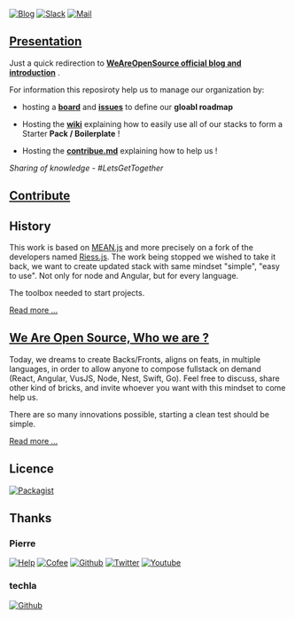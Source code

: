 [![Blog](https://badges.weareopensource.me/badge/Read-On%20our%20Blog-1abc9c.svg?style=flat-square)](https://weareopensource.me) [![Slack](https://badges.weareopensource.me/badge/Chat-On%20Slack-d0355b.svg?style=flat-square)](mailto:weareopensource.me@gmail.com?subject=Join%20Slack&body=Hi,%20I%20found%20your%20community%20We%20Are%20Open%20Source.%20I%20would%20be%20interested%20to%20join%20the%20Slack%20to%20share%20and%20discuss%20about%20...%20,%20Thanks) [![Mail](https://badges.weareopensource.me/badge/Contact-By%20Mail-3498db.svg?style=flat-square)](mailto:weareopensource.me@gmail.com?subject=Contact)


## [Presentation](https://weareopensource.me/introduction/)

Just a quick redirection to **[WeAreOpenSource official blog and introduction](https://weareopensource.me/introduction/)** . 

For information this reposiroty help us to manage our organization by:

- hosting a **[board](https://github.com/weareopensource/weareopensource.github.io/projects/1)** and **[issues](https://github.com/weareopensource/weareopensource.github.io/issues)** to define our **gloabl roadmap**

- Hosting the **[wiki](https://github.com/weareopensource/weareopensource.github.io/wiki)** explaining how to easily use all of our stacks to form a Starter **Pack / Boilerplate** !

- Hosting the **[contribue.md](https://github.com/weareopensource/weareopensource.github.io/blob/master/CONTRIBUTE.md)** explaining how to help us !

*Sharing of knowledge - #LetsGetTogether*

## [Contribute](https://github.com/weareopensource/weareopensource.github.io/blob/master/CONTRIBUTE.md)

## History

This work is based on [MEAN.js](http://meanjs.org) and more precisely on a fork of the developers named [Riess.js](https://github.com/lirantal/Riess.js). The work being stopped we wished to take it back, we want to create updated stack with same mindset "simple", "easy to use". Not only for node and Angular, but for every language. 

The toolbox needed to start projects.

[Read more ...](https://weareopensource.me/introduction/)

## [We Are Open Source, Who we are ?](https://weareopensource.me)
Today, we dreams to create Backs/Fronts, aligns on feats, in multiple languages, in order to allow anyone to compose fullstack on demand (React, Angular, VusJS, Node, Nest, Swift, Go).
Feel free to discuss, share other kind of bricks, and invite whoever you want with this mindset to come help us.

There are so many innovations possible, starting a clean test should be simple.

[Read more ...](https://weareopensource.me/introduction/)

## Licence

[![Packagist](https://badges.weareopensource.me/packagist/l/doctrine/orm.svg?style=flat-square)](/LICENSE.md)

## Thanks

### Pierre 
[![Help](https://badges.weareopensource.me/badge/Help-On%20Patreon-052d49.svg?style=flat-square)](https://www.patreon.com/pbrisorgueil) [![Cofee](https://badges.weareopensource.me/badge/Buy-Me%20a%20Coffee-FF813F.svg?style=flat-square)](https://www.buymeacoffee.com/JrSa9tZGO) [![Github](https://badges.weareopensource.me/badge/Follow-me%20on%20Github-25292E.svg?style=flat-square)](https://github.com/PierreBrisorgueil) [![Twitter](https://badges.weareopensource.me/badge/Follow-me%20on%20Twitter-3498db.svg?style=flat-square)](https://twitter.com/pbrisorgueil?lang=fr)  [![Youtube](https://badges.weareopensource.me/badge/Watch-me%20on%20Youtube-e74c3c.svg?style=flat-square)](https://www.youtube.com/channel/UCIIjHtrZL5-rFFupn7c3OtA)

### techla 
[![Github](https://badges.weareopensource.me/badge/Follow-me%20on%20Github-25292E.svg?style=flat-square)](https://github.com/techla)
